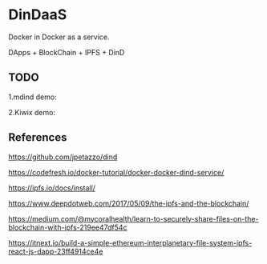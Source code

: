 # DinDaaS

Docker in Docker as a service.

DApps + BlockChain + IPFS + DinD

## TODO

1.mdind demo:

2.Kiwix demo:

## References

https://github.com/jpetazzo/dind

https://codefresh.io/docker-tutorial/docker-docker-dind-service/

https://ipfs.io/docs/install/

https://www.deepdotweb.com/2017/05/09/the-ipfs-and-the-blockchain/

https://medium.com/@mycoralhealth/learn-to-securely-share-files-on-the-blockchain-with-ipfs-219ee47df54c

https://itnext.io/build-a-simple-ethereum-interplanetary-file-system-ipfs-react-js-dapp-23ff4914ce4e
